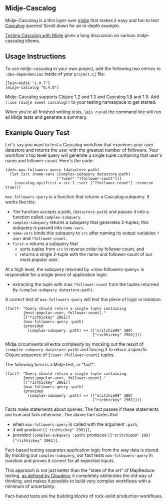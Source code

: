 ## Midje-Cascalog

Midje-Cascalog is a thin layer over [midje](https://github.com/marick/Midje) that makes it easy and fun to test [Cascalog](https://github.com/nathanmarz/cascalog) queries! Scroll down for an in-depth example.

[Testing Cascalog with Midje](http://sritchie.github.com/2011/09/30/testing-cascalog-with-midje.html) gives a long discussion on various midje-cascalog idioms.

## Usage Instructions

To use midje-cascalog in your own project, add the following two entries to `:dev-dependencies` inside  of your `project.cj` file:

    [lein-midje "1.0.7"]
    [midje-cascalog "0.4.0"]

Midje-Cascalog supports Clojure 1.2 and 1.3 and Cascalog 1.8 and 1.9. Add `(:use [midje sweet cascalog])` to your testing namespace to get started.

When you're all finished writing tests, `lein run` at the command line will run all Midje tests and generate a summary.

## Example Query Test

Let's say you want to test a Cascalog workflow that examines your user datastore and returns the user with the greatest number of followers. Your workflow's top level query will generate a single tuple containing that user's name and follower-count. Here's the code:

    (defn max-followers-query [datastore-path]
      (let [src (name-vars (complex-subquery datastore-path)
                           ["?user" "?follower-count"])]
        (cascalog.ops/first-n src 1 :sort ["?follower-count"] :reverse true)))

`max-followers-query` is a function that returns a Cascalog subquery. It works like this: 

* The function accepts a path, (`datastore-path`) and passes it into a function called `complex-subquery`.
* `complex-subquery` returns a subquery that generates 2-tuples; this subquery is passed into `name-vars`.
 * `name-vars` binds this subquery to `src` after naming its output variables `?user` and `?follower-count`.
* `first-n` returns a subquery that
  * sorts tuples from `src` in reverse order by follower count, and
  * returns a single 2-tuple with the name and follower-count of our most popular user.

At a high level, the subquery returned by =max-followers-query= is responsible for a single piece of application logic:

* extracting the tuple with max `?follower-count` from the tuples returned by `(complex-subquery datastore-path)`.

A correct test of `max-followers-query` will test this piece of logic in isolation.

    (fact?- "Query should return a single tuple containing
            [most-popular-user, follower-count]."
            [["richhickey" 2961]]
            (max-followers-query :path)
            (provided
              (complex-subquery :path) => [["sritchie09" 180]
                                           ["richhickey" 2961]]))

Midje circumvents all extra complexity by mocking out the result of `(complex-subquery datastore-path)` and forcing it to return a specific Clojure sequence of `[?user ?follower-count]` tuples.

The following form is a Midje test, or "fact":


    (fact?- "Query should return a single tuple containing
            [most-popular-user, follower-count]."
            [["richhickey" 2961]]
            (max-followers-query :path)
            (provided
              (complex-subquery :path) => [["sritchie09" 180]
                                           ["richhickey" 2961]]))

Facts make statements about queries. The fact passes if these statements are true and fails otherwise. The above fact states that

* when `max-followers-query` is called with the argument `:path`,
* it will produce `[[ richhickey" 2961]]`,
* provided `(complex-subquery :path)` produces `[["sritchie09" 180] ["richhickey" 2961]]`.

Fact-based testing separates application logic from the way data is stored. By mocking out `complex-subquery`, our fact tests `max-followers-query` in isolation and proves it correct for all expected inputs.

This approach is not just better than the "state of the art" of MapReduce testing, [as defined by Cloudera](http://www.cloudera.com/blog/2009/07/debugging-mapreduce-programs-with-mrunit/); it completely obliterates the old way of thinking, and makes it possible to build very complex workflows with a minimum of uncertainty.

Fact-based tests are the building blocks of rock-solid production workflows.
